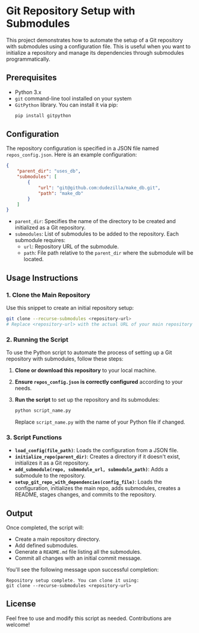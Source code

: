 # Git Repository Setup with Submodules

This project demonstrates how to automate the setup of a Git repository with submodules using a configuration file. This is useful when you want to initialize a repository and manage its dependencies through submodules programmatically.

## Prerequisites

- Python 3.x
- `git` command-line tool installed on your system
- `GitPython` library. You can install it via pip:
  ```bash
  pip install gitpython
  ```

## Configuration

The repository configuration is specified in a JSON file named `repos_config.json`. Here is an example configuration:

```json
{
    "parent_dir": "uses_db",
    "submodules": [
        {
            "url": "git@github.com:dudezilla/make_db.git",
            "path": "make_db"
        }
    ]
}
```

- `parent_dir`: Specifies the name of the directory to be created and initialized as a Git repository.
- `submodules`: List of submodules to be added to the repository. Each submodule requires:
  - `url`: Repository URL of the submodule.
  - `path`: File path relative to the `parent_dir` where the submodule will be located.

## Usage Instructions

### 1. Clone the Main Repository

Use this snippet to create an initial repository setup:

```bash
git clone --recurse-submodules <repository-url>
# Replace <repository-url> with the actual URL of your main repository
```

### 2. Running the Script

To use the Python script to automate the process of setting up a Git repository with submodules, follow these steps:

1. **Clone or download this repository** to your local machine.

2. **Ensure `repos_config.json` is correctly configured** according to your needs.

3. **Run the script** to set up the repository and its submodules:
   ```bash
   python script_name.py
   ```

   Replace `script_name.py` with the name of your Python file if changed.

### 3. Script Functions

- **`load_config(file_path)`**: Loads the configuration from a JSON file.
- **`initialize_repo(parent_dir)`**: Creates a directory if it doesn't exist, initializes it as a Git repository.
- **`add_submodule(repo, submodule_url, submodule_path)`**: Adds a submodule to the repository.
- **`setup_git_repo_with_dependencies(config_file)`**: Loads the configuration, initializes the main repo, adds submodules, creates a README, stages changes, and commits to the repository.

## Output

Once completed, the script will:
- Create a main repository directory.
- Add defined submodules.
- Generate a `README.md` file listing all the submodules.
- Commit all changes with an initial commit message.

You'll see the following message upon successful completion:

```plaintext
Repository setup complete. You can clone it using:
git clone --recurse-submodules <repository-url>
```

## License

Feel free to use and modify this script as needed. Contributions are welcome!
